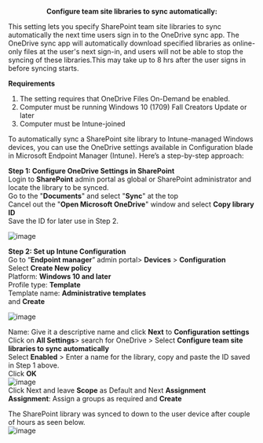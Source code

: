 <p align="center">
<b>Configure team site libraries to sync automatically:</b></p>

This setting lets you specify SharePoint team site libraries to sync automatically the next time users sign in to the OneDrive sync app. The OneDrive sync app will automatically download specified libraries as online-only files at the user's next sign-in, and users will not be able to stop the syncing of these libraries.This may take up to 8 hrs after the user signs in before syncing starts.<br />

**Requirements**
1. The setting requires that OneDrive Files On-Demand be enabled.<br />
2. Computer must be running Windows 10 (1709) Fall Creators Update or later<br />
3. Computer must be Intune-joined
 
To automatically sync a SharePoint site library to Intune-managed Windows devices, you can use the OneDrive settings available in Configuration blade in Microsoft Endpoint Manager (Intune).  Here’s a step-by-step approach:

**Step 1: Configure OneDrive Settings in SharePoint**<br />
Login to **SharePoint** admin portal as global or SharePoint administrator and locate the library to be synced.<br />
Go to the "**Documents**" and select "**Sync**" at the top<br />
Cancel out the "**Open Microsoft OneDrive**" window and select **Copy library ID** <br />
Save the ID for later use in Step 2.

![image](https://github.com/user-attachments/assets/9a3ca6ac-0c20-4b02-a869-53f5fa4d80cf)

**Step 2: Set up Intune Configuration**<br />
Go to “**Endpoint manager**” admin portal> **Devices** > **Configuration**<br />
Select **Create New policy**<br />
Platform: **Windows 10 and later**<br />
Profile type: **Template**<br />
Template name: **Administrative templates**<br /> and **Create**<br />

![image](https://github.com/user-attachments/assets/925a876c-684d-4cc3-8b29-5a103e1289dd)

Name: Give it a descriptive name and click **Next** to **Configuration settings**<br >
Click on **All Settings**> search for OneDrive > Select **Configure team site libraries to sync automatically**<br />
Select **Enabled** > Enter a name for the library, copy and paste the ID saved in Step 1 above.<br />
Click **OK**<br >
![image](https://github.com/user-attachments/assets/925b653a-9e55-4b2d-9fd9-fc0d0f463d56) 
<br />
Click Next and leave **Scope** as Default and Next **Assignment**<br />
**Assignment**: Assign a groups as required and **Create**<br />

The SharePoint library was synced to down to the user device after couple of hours as seen below.<br />
![image](https://github.com/user-attachments/assets/b5caaff0-ea77-463e-b4b8-f204d839b1e1)



